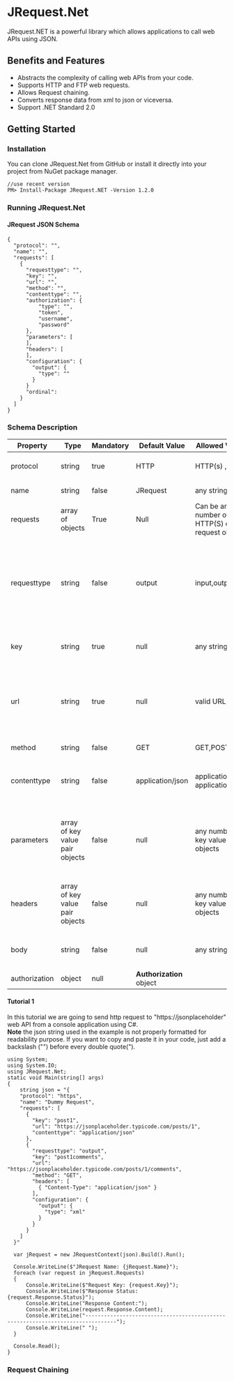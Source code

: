 # JRequest.Net
JRequest.NET is a powerful library which allows applications to call web APIs using JSON.
## Benefits and Features
* Abstracts the complexity of calling web APIs from your code.
* Supports HTTP and FTP web requests.
* Allows Request chaining.
* Converts response data from xml to json or viceversa.
* Support .NET Standard 2.0

## Getting Started

### Installation
You can clone JRequest.Net from GitHub or install it directly into your project from NuGet package manager.
```
//use recent version
PM> Install-Package JRequest.NET -Version 1.2.0
```
### Running JRequest.Net
#### JRequest JSON Schema
```
{
  "protocol": "",
  "name": "",
  "requests": [
    {
      "requesttype": "",
      "key": "",
      "url": "",
      "method": "",
      "contenttype": "",
      "authorization": {
          "type": "",
          "token",
          "username",
          "password"
      },
      "parameters": [
      ],
      "headers": [
      ],
      "configuration": {
        "output": {
          "type": ""
        }
      }
      "ordinal": 
    }
  ]
}
```
### Schema Description
| Property | Type | Mandatory |	Default Value |	Allowed Values | Description |
| -------- | ---- | --------- | ------------- | ----------------- | -------- |
| protocol |	string |	true |	HTTP |	HTTP(s) ,FTP | The type of protocol that is used in the internet.
| name | string |	false | JRequest | any string | The name of the root JRequest object.
| requests | array of objects |	True |	Null | Can be any number of HTTP(S) or FTP request objects. | Collection of request objects.
| requesttype | string | false | output | input,output | **input:** The response data will be saved in the global storage and the values can be used by other requests. **output:** The response data will not be saved in the global storage and used by other requests.
| key | string | true | null | any string | Used to uniquely identify a request. Duplicate keys are not allowed.
| url | string | true | null | valid URL | A reference to a web resource. Parameter values can be included in the URL, however it is recommended to use the parameters property to add parameter values.
| method | string | false | GET | GET,POST | Methods used to send the request to a server.
| contenttype | string | false | application/json | application/json, application/xml | Indicates the media type of the resource. Content type can also be specified inside the header.
| parameters | array of key value pair objects | false | null | any number of key value paired objects | As an alternative of adding parameters in the url, it's recommended to add parameters in the parameters array in the format of {"key", "value"} pairs.
| headers | array of key value pair objects | false | null | any number of key value paired objects | Allows the request to send additional information to the server. Example: {"Authorization": "basic aGVsbG8gd29ybGQ="}
| body | string | false | null | any string | Used to send data to the server when request method is POST
| authorization | object | null | **Authorization** object | 


#### Tutorial 1
In this tutorial we are going to send http request to "https://jsonplaceholder" web API from a console application using C#.  
**Note** the json string used in the example is not properly formatted for readability purpose. If you want to copy and paste it in your code, just add a backslash ("\") before every double quote(").
```
using System;
using System.IO;
using JRequest.Net;
static void Main(string[] args)
{
    string json = "{
    "protocol": "https",
    "name": "Dummy Request",
    "requests": [
      {
        "key": "post1",
        "url": "https://jsonplaceholder.typicode.com/posts/1",
        "contenttype": "application/json"
      },
      {
        "requesttype": "output",
        "key": "post1comments",
        "url": "https://jsonplaceholder.typicode.com/posts/1/comments",
        "method": "GET",
        "headers": [
          { "Content-Type": "application/json" }
        ],
        "configuration": {
          "output": {
            "type": "xml"
          }
        }
      }
    ]
  }"

  var jRequest = new JRequestContext(json).Build().Run();

  Console.WriteLine($"JRequest Name: {jRequest.Name}");
  foreach (var request in jRequest.Requests)
  {
      Console.WriteLine($"Request Key: {request.Key}");
      Console.WriteLine($"Response Status: {request.Response.Status}");
      Console.WriteLine("Response Content:");
      Console.WriteLine(request.Response.Content);
      Console.WriteLine("--------------------------------------------------------------------------------");
      Console.WriteLine(" ");
  }

  Console.Read();
}

```

### Request Chaining
